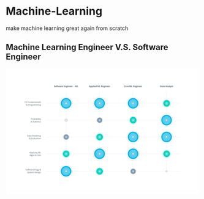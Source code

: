 # Machine-Learning

make machine learning great again from scratch

## Machine Learning Engineer V.S. Software Engineer

![ml-graph](img/ml_graph.png)